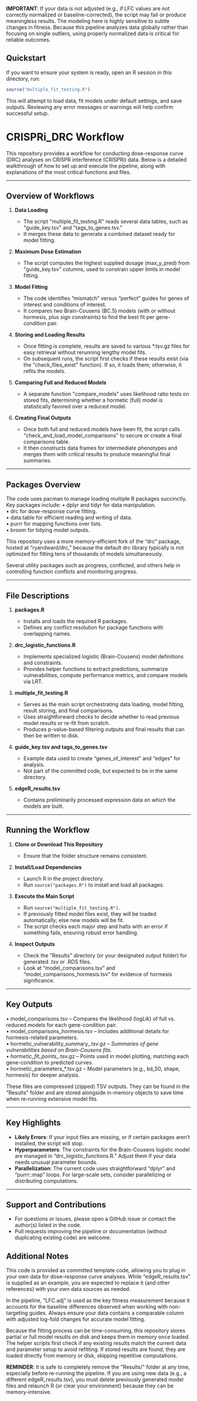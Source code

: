 **IMPORTANT**: If your data is not adjusted (e.g., if LFC values are not correctly normalized or baseline-corrected), the script may fail or produce meaningless results. The modeling here is highly sensitive to subtle changes in fitness. Because this pipeline analyzes data globally rather than focusing on single outliers, using properly normalized data is critical for reliable outcomes.

## Quickstart

If you want to ensure your system is ready, open an R session in this directory, run:

```R
source("multiple_fit_testing.R")
```

This will attempt to load data, fit models under default settings, and save outputs. Reviewing any error messages or warnings will help confirm successful setup.

# CRISPRi_DRC Workflow

This repository provides a workflow for conducting dose-response curve (DRC) analyses on CRISPR interference (CRISPRi) data. Below is a detailed walkthrough of how to set up and execute the pipeline, along with explanations of the most critical functions and files.

---

## Overview of Workflows

1. **Data Loading**  
   - The script "multiple_fit_testing.R" reads several data tables, such as "guide_key.tsv" and "tags_to_genes.tsv."  
   - It merges these data to generate a combined dataset ready for model fitting.

2. **Maximum Dose Estimation**  
   - The script computes the highest supplied dosage (max_y_pred) from "guide_key.tsv" columns, used to constrain upper limits in model fitting.  

3. **Model Fitting**  
   - The code identifies “mismatch” versus “perfect” guides for genes of interest and conditions of interest.  
   - It compares two Brain-Cousens (BC.5) models (with or without hormesis, plus sign constraints) to find the best fit per gene-condition pair.

4. **Storing and Loading Results**  
   - Once fitting is complete, results are saved to various *.tsv.gz files for easy retrieval without rerunning lengthy model fits.  
   - On subsequent runs, the script first checks if these results exist (via the "check_files_exist" function). If so, it loads them; otherwise, it refits the models.

5. **Comparing Full and Reduced Models**  
   - A separate function "compare_models" uses likelihood ratio tests on stored fits, determining whether a hormetic (full) model is statistically favored over a reduced model.

6. **Creating Final Outputs**  
   - Once both full and reduced models have been fit, the script calls "check_and_load_model_comparisons" to secure or create a final comparisons table.  
   - It then constructs data frames for intermediate phenotypes and merges them with critical results to produce meaningful final summaries.

---

## Packages Overview

The code uses pacman to manage loading multiple R packages succinctly. Key packages include:
• dplyr and tidyr for data manipulation.  
• drc for dose-response curve fitting.  
• data.table for efficient reading and writing of data.  
• purrr for mapping functions over lists.  
• broom for tidying model outputs.  

This repository uses a more memory-efficient fork of the “drc” package, hosted at “ryandward/drc,” because the default drc library typically is not optimized for fitting tens of thousands of models simultaneously.

Several utility packages such as progress, conflicted, and others help in controlling function conflicts and monitoring progress.

---

## File Descriptions

1. **packages.R**  
   - Installs and loads the required R packages.  
   - Defines any conflict resolution for package functions with overlapping names.

2. **drc_logistic_functions.R**  
   - Implements specialized logistic (Brain-Cousens) model definitions and constraints.  
   - Provides helper functions to extract predictions, summarize vulnerabilities, compute performance metrics, and compare models via LRT.

3. **multiple_fit_testing.R**  
   - Serves as the main script orchestrating data loading, model fitting, result storing, and final comparisons.  
   - Uses straightforward checks to decide whether to read previous model results or re-fit from scratch.  
   - Produces p-value-based filtering outputs and final results that can then be written to disk.

4. **guide_key.tsv and tags_to_genes.tsv**  
   - Example data used to create “genes_of_interest” and “edges” for analysis.  
   - Not part of the committed code, but expected to be in the same directory.

5. **edgeR_results.tsv**  
   - Contains preliminarily processed expression data on which the models are built.

---

## Running the Workflow

1. **Clone or Download This Repository**  
   - Ensure that the folder structure remains consistent.

2. **Install/Load Dependencies**  
   - Launch R in the project directory.  
   - Run `source("packages.R")` to install and load all packages.

3. **Execute the Main Script**  
   - Run `source("multiple_fit_testing.R")`.  
   - If previously fitted model files exist, they will be loaded automatically; else new models will be fit.  
   - The script checks each major step and halts with an error if something fails, ensuring robust error handling.

4. **Inspect Outputs**  
   - Check the "Results" directory (or your designated output folder) for generated .tsv or .RDS files.  
   - Look at “model_comparisons.tsv” and “model_comparisons_hormesis.tsv” for evidence of hormesis significance.

---

## Key Outputs

• model_comparisons.tsv – Compares the likelihood (logLik) of full vs. reduced models for each gene-condition pair.  
• model_comparisons_hormesis.tsv – Includes additional details for hormesis-related parameters.  
• hormetic_vulnerability_summary_*.tsv.gz – Summaries of gene vulnerabilities based on Brain-Cousens fits.  
• hormetic_fit_points_*.tsv.gz – Points used in model plotting, matching each gene-condition to predicted curves.  
• hormetic_parameters_*.tsv.gz – Model parameters (e.g., kd_50, shape, hormesis) for deeper analysis.  

These files are compressed (zipped) TSV outputs. They can be found in the "Results" folder and are stored alongside in-memory objects to save time when re-running extensive model fits.

---

## Key Highlights

- **Likely Errors**: If your input files are missing, or if certain packages aren’t installed, the script will stop.  
- **Hyperparameters**: The constraints for the Brain-Cousens logistic model are managed in “drc_logistic_functions.R.” Adjust them if your data needs unusual parameter bounds.  
- **Parallelization**: The current code uses straightforward “dplyr” and “purrr::map” loops. For large-scale sets, consider parallelizing or distributing computations.  

---

## Support and Contributions

- For questions or issues, please open a GitHub issue or contact the author(s) listed in the code.
- Pull requests improving the pipeline or documentation (without duplicating existing code) are welcome.

## Additional Notes

This code is provided as committed template code, allowing you to plug in your own data for dose-response curve analyses. While “edgeR_results.tsv” is supplied as an example, you are expected to replace it (and other references) with your own data sources as needed.

In the pipeline, “LFC.adj” is used as the key fitness measurement because it accounts for the baseline differences observed when working with non-targeting guides. Always ensure your data contains a comparable column with adjusted log-fold changes for accurate model fitting.

Because the fitting process can be time-consuming, this repository stores partial or full model results on disk and keeps them in memory once loaded. The helper scripts first check if any existing results match the current data and parameter setup to avoid refitting. If stored results are found, they are loaded directly from memory or disk, skipping repetitive computations.

**REMINDER**: It is safe to completely remove the "Results/" folder at any time, especially before re-running the pipeline. If you are using new data (e.g., a different edgeR_results.tsv), you must delete previously generated model files and relaunch R (or clear your environment) because they can be memory-intensive.


